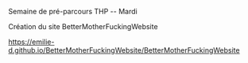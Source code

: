 Semaine de pré-parcours THP -- Mardi 

Création du site BetterMotherFuckingWebsite 

https://emilie-d.github.io/BetterMotherFuckingWebsite/BetterMotherFuckingWebsite
